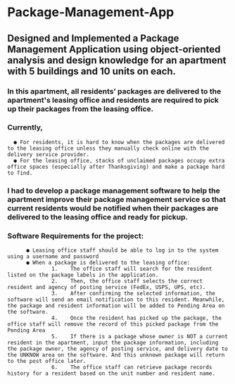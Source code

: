 # Package-Management-App 
## Designed and Implemented a Package Management Application using object-oriented analysis and design knowledge for an apartment with 5 buildings and 10 units on each. 
### In this apartment, all residents’ packages are delivered to the apartment's leasing office and residents are required to pick up their packages from the leasing office. 
### Currently,
      ●	For residents, it is hard to know when the packages are delivered to the leasing office unless they manually check online with the delivery service provider.
      ●	For the leasing office, stacks of unclaimed packages occupy extra office spaces (especially after Thanksgiving) and make a package hard to find.
### I had to develop a package management software to help the apartment improve their package management service so that current residents would be notified when their packages are delivered to the leasing office and ready for pickup.

### Software Requirements for the project:
          ●	Leasing office staff should be able to log in to the system using a username and password 
          ●	When a package is delivered to the leasing office:
                  1.	The office staff will search for the resident listed on the package labels in the application. 
                  2.	Then, the office staff selects the correct resident and agency of posting service (FedEx, USPS, UPS, etc). 
                  3.	After confirming the selected information, the software will send an email notification to this resident. Meanwhile, the package and resident information will be added to Pending Area on the software. 
                  4.	Once the resident has picked up the package, the office staff will remove the record of this picked package from the Pending Area
                  5.	If there is a package whose owner is NOT a current resident in the apartment, input the package information, including the package owner, the agency of posting service, and delivery date to the UNKNOW area on the software. And this unknown package will return to the post office later.
                  6.	The office staff can retrieve package records history for a resident based on the unit number and resident name.
      
